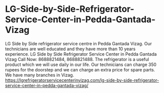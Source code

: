 # LG-Side-by-Side-Refrigerator-Service-Center-in-Pedda-Gantada-Vizag
LG Side by Side refrigerator service centre in Pedda Gantada Vizag. Our technicians are well educated and they have more than 10 years experience. LG Side by Side Refrigerator Service Center in Pedda Gantada Vizag Call Now: 8688821484, 8688821488. The refrigerator is a useful product which we will use daily in our life. Our technicians can charge 350 rupees for the doorstep and we can charge an extra price for spare parts. We have many branches in Vizag.  https://lgrefrigeratorservicecenterinvizag.com/lg-side-by-side-refrigerator-service-center-in-pedda-gantada-vizag/
